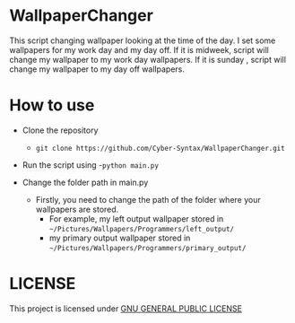 # WallpaperChanger
This script changing wallpaper looking at the time of the day.
I set some wallpapers for my work day and my day off.
If it is midweek, script will change my wallpaper to my work day wallpapers.
If it is sunday , script will change my wallpaper to my day off wallpapers.

# How to use
- Clone the repository
    - `git clone https://github.com/Cyber-Syntax/WallpaperChanger.git`
- Run the script using
    -`python main.py`

- Change the folder path in main.py
    - Firstly, you need to change the path of the folder where your wallpapers are stored.
        - For example, my left output wallpaper stored in `~/Pictures/Wallpapers/Programmers/left_output/`
        - my primary output wallpaper stored in `~/Pictures/Wallpapers/Programmers/primary_output/`

# LICENSE
This project is licensed under
[GNU GENERAL PUBLIC LICENSE](https://github.com/Cyber-Syntax/WallpaperChanger/blob/master/LICENSE)
